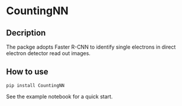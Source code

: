 # CountingNN

## Decription
The packge adopts Faster R-CNN to identify single electrons in direct electron detector read out images. 

## How to use
`pip install CountingNN`

See the example notebook for a quick start. 
